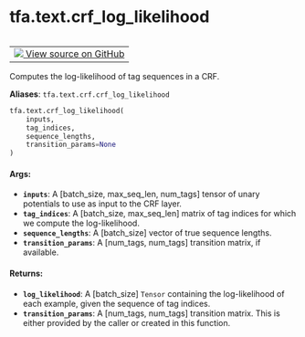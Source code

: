 <div itemscope itemtype="http://developers.google.com/ReferenceObject">
<meta itemprop="name" content="tfa.text.crf_log_likelihood" />
<meta itemprop="path" content="Stable" />
</div>

# tfa.text.crf_log_likelihood

<!-- Insert buttons and diff -->

<table class="tfo-notebook-buttons tfo-api" align="left">

<td>
  <a target="_blank" href="https://github.com/tensorflow/addons/tree/r0.7/tensorflow_addons/text/crf.py#L167-L204">
    <img src="https://www.tensorflow.org/images/GitHub-Mark-32px.png" />
    View source on GitHub
  </a>
</td></table>



<!-- Equality marker -->
Computes the log-likelihood of tag sequences in a CRF.

**Aliases**: `tfa.text.crf.crf_log_likelihood`

``` python
tfa.text.crf_log_likelihood(
    inputs,
    tag_indices,
    sequence_lengths,
    transition_params=None
)
```



<!-- Placeholder for "Used in" -->


#### Args:


* <b>`inputs`</b>: A [batch_size, max_seq_len, num_tags] tensor of unary potentials
    to use as input to the CRF layer.
* <b>`tag_indices`</b>: A [batch_size, max_seq_len] matrix of tag indices for which
    we compute the log-likelihood.
* <b>`sequence_lengths`</b>: A [batch_size] vector of true sequence lengths.
* <b>`transition_params`</b>: A [num_tags, num_tags] transition matrix,
    if available.

#### Returns:


* <b>`log_likelihood`</b>: A [batch_size] `Tensor` containing the log-likelihood of
  each example, given the sequence of tag indices.
* <b>`transition_params`</b>: A [num_tags, num_tags] transition matrix. This is
    either provided by the caller or created in this function.

